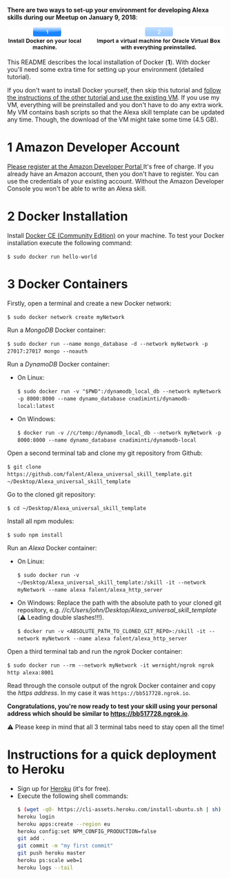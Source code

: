 **There are two ways to set-up your environment for developing Alexa skills during our Meetup on January 9, 2018**:

![Local Docker installation or virtual box](buttons.png)

This README describes the local installation of Docker (**1**). With docker you'll need some extra time for setting up your environment (detailed tutorial).

If you don't want to install Docker yourself, then skip this tutorial and [follow the instructions of the other tutorial and use the existing VM](https://github.com/falent/Alexa_universal_skill_template_VM). If you use my VM, everything will be preinstalled and you don't have to do any extra work. My VM contains bash scripts so that the Alexa skill template can be updated any time. Though, the download of the VM might take some time (4.5 GB).



# 1 Amazon Developer Account

[Please register at the Amazon Developer Portal ](http://developer.amazon.com/)
It's free of charge. If you already have an Amazon account, then you don't have to register. You can use the credentials of your existing account. Without the Amazon Developer Console you won't be able to write an Alexa skill.



# 2 Docker Installation

Install [Docker CE (Community Edition)](https://docs.docker.com/engine/installation/#desktop) on your machine. To test your Docker installation execute the following command:

`$ sudo docker run hello-world`



# 3 Docker Containers 
Firstly, open a terminal and create a new Docker network:

`$ sudo docker network create myNetwork`

Run a _MongoDB_ Docker container:

`$ sudo docker run --name mongo_database -d --network myNetwork -p 27017:27017 mongo --noauth `

Run a _DynamoDB_ Docker container:

* On Linux:

  `$ sudo docker run -v "$PWD":/dynamodb_local_db --network myNetwork -p 8000:8000 --name dynamo_database cnadiminti/dynamodb-local:latest`

* On Windows:

  `$ docker run -v //c/temp:/dynamodb_local_db --network myNetwork -p 8000:8000 --name dynamo_database cnadiminti/dynamodb-local`

Open a second terminal tab and clone my git repository from Github:

`$ git clone https://github.com/falent/Alexa_universal_skill_template.git  ~/Desktop/Alexa_universal_skill_template `

Go to the cloned git repository:

`$ cd ~/Desktop/Alexa_universal_skill_template`

Install all npm modules:

`$ sudo npm install`

Run an _Alexa_ Docker container:

* On Linux:

  `$ sudo docker run -v ~/Desktop/Alexa_universal_skill_template:/skill -it --network myNetwork --name alexa falent/alexa_http_server`
* On Windows:
  Replace the path with the absolute path to your cloned git repository, e.g. _//c/Users/john/Desktop/Alexa_universal_skill_template_ (:warning: Leading double slashes!!!).

  `$ docker run -v <ABSOLUTE_PATH_TO_CLONED_GIT_REPO>:/skill -it --network myNetwork --name alexa falent/alexa_http_server`

Open a third terminal tab and run the _ngrok_ Docker container:

`$ sudo docker run --rm --network myNetwork -it wernight/ngrok ngrok http alexa:8001 `

Read through the console output of the ngrok Docker container and copy the *https address*. In my case it was `https://bb517728.ngrok.io`.


**Congratulations, you're now ready to test your skill using your personal address which should be similar to https://bb517728.ngrok.io**.

:warning: Please keep in mind that all 3 terminal tabs need to stay open all the time!




# Instructions for a quick deployment to Heroku

* Sign up for [Heroku](https://signup.heroku.com/dc) (it's for free).
* Execute the following shell commands:
  ```bash
  $ (wget -qO- https://cli-assets.heroku.com/install-ubuntu.sh | sh)
  heroku login
  heroku apps:create --region eu
  heroku config:set NPM_CONFIG_PRODUCTION=false
  git add .
  git commit -m "my first commit"
  git push heroku master
  heroku ps:scale web=1
  heroku logs --tail
  ```

